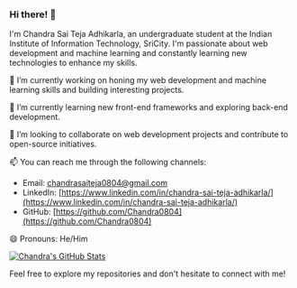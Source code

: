 ### Hi there! 👋

I'm Chandra Sai Teja Adhikarla, an undergraduate student at the Indian Institute of Information Technology, SriCity. I'm passionate about web development and machine learning and constantly learning new technologies to enhance my skills.

🔭 I’m currently working on honing my web development and machine learning skills and building interesting projects.

🌱 I’m currently learning new front-end frameworks and exploring back-end development.

👯 I’m looking to collaborate on web development projects and contribute to open-source initiatives.

📫 You can reach me through the following channels:
- Email: [chandrasaiteja0804@gmail.com](mailto:chandrasaiteja0804@gmail.com)
- LinkedIn: [https://www.linkedin.com/in/chandra-sai-teja-adhikarla/](https://www.linkedin.com/in/chandra-sai-teja-adhikarla/)
- GitHub: [https://github.com/Chandra0804](https://github.com/Chandra0804)

😄 Pronouns: He/Him

[![Chandra's GitHub Stats](https://github-readme-stats.vercel.app/api?username=Chandra0804&show_icons=true&theme=dracula)](https://github.com/Chandra0804/github-readme-stats)

Feel free to explore my repositories and don't hesitate to connect with me!
